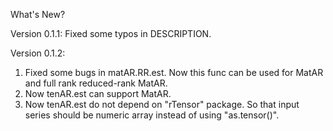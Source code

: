 What's New?

Version 0.1.1:
Fixed some typos in DESCRIPTION.

Version 0.1.2:
1. Fixed some bugs in matAR.RR.est. Now this func can be used for MatAR and full rank reduced-rank MatAR.
2. Now tenAR.est can support MatAR.
3. Now tenAR.est do not depend on "rTensor" package. So that input series should be numeric array instead of using "as.tensor()".





